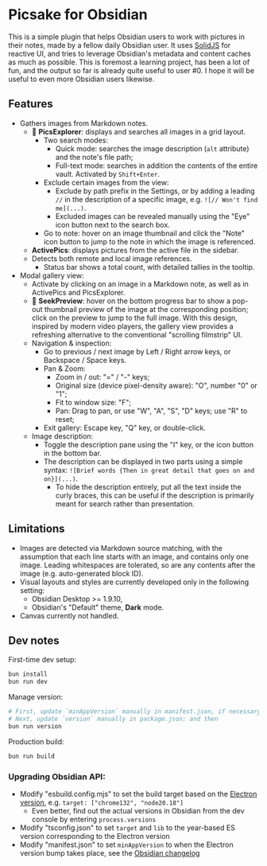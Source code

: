 # Picsake for Obsidian

This is a simple plugin that helps Obsidian users to work with pictures in their notes, made by a fellow daily Obsidian user. It uses [SolidJS](https://github.com/solidjs/solid) for reactive UI, and tries to leverage Obsidian's metadata and content caches as much as possible. This is foremost a learning project, has been a lot of fun, and the output so far is already quite useful to user #0. I hope it will be useful to even more Obsidian users likewise.

## Features

- Gathers images from Markdown notes.
  - 🔎 **PicsExplorer**: displays and searches all images in a grid layout.
    - Two search modes:
      - Quick mode: searches the image description (`alt` attribute) and the note's file path;
      - Full-text mode: searches in addition the contents of the entire vault. Activated by `Shift+Enter`.
    - Exclude certain images from the view:
      - Exclude by path prefix in the Settings, or by adding a leading `//` in the description of a specific image, e.g. `![// Won't find me](...)`.
      - Excluded images can be revealed manually using the "Eye" icon button next to the search box.
    - Go to note: hover on an image thumbnail and click the "Note" icon button to jump to the note in which the image is referenced.
  - **ActivePics**: displays pictures from the active file in the sidebar.
  - Detects both remote and local image references.
    - Status bar shows a total count, with detailed tallies in the tooltip.
- Modal gallery view:
  - Activate by clicking on an image in a Markdown note, as well as in ActivePics and PicsExplorer.
  - 🔮 **SeekPreview**: hover on the bottom progress bar to show a pop-out thumbnail preview of the image at the corresponding position; click on the preview to jump to the full image. With this design, inspired by modern video players, the gallery view provides a refreshing alternative to the conventional "scrolling filmstrip" UI.
  - Navigation & inspection:
    - Go to previous / next image by Left / Right arrow keys, or Backspace / Space keys.
    - Pan & Zoom:
      - Zoom in / out: "=" / "-" keys;
      - Original size (device pixel-density aware): "O", number "0" or "1";
      - Fit to window size: "F";
      - Pan: Drag to pan, or use "W", "A", "S", "D" keys; use "R" to reset;
    - Exit gallery: Escape key, "Q" key, or double-click.
  - Image description:
    - Toggle the description pane using the "I" key, or the icon button in the bottom bar.
    - The description can be displayed in two parts using a simple syntax: `![Brief words {Then in great detail that goes on and on}](...)`.
      - To hide the description entirely, put all the text inside the curly braces, this can be useful if the description is primarily meant for search rather than presentation.

## Limitations

- Images are detected via Markdown source matching, with the assumption that each line starts with an image, and contains only one image. Leading whitespaces are tolerated, so are any contents after the image (e.g. auto-generated block ID).
- Visual layouts and styles are currently developed only in the following setting:
  - Obsidian Desktop >= 1.9.10,
  - Obsidian's "Default" theme, **Dark** mode.
- Canvas currently not handled.

## Dev notes

First-time dev setup:

```bash
bun install
bun run dev
```

Manage version:

```bash
# First, update `minAppVersion` manually in manifest.json, if necessary;
# Next, update `version` manually in package.json; and then
bun run version
```

Production build:

```bash
bun run build
```

### Upgrading Obsidian API:

- Modify "esbuild.config.mjs" to set the build target based on the [Electron version](https://www.electronjs.org/docs/latest/tutorial/electron-timelines), e.g. `target: ["chrome132", "node20.18"]`
  - Even better, find out the actual versions in Obsidian from the dev console by entering `process.versions`
- Modify "tsconfig.json" to set `target` and `lib` to the year-based ES version corresponding to the Electron version
- Modify "manifest.json" to set `minAppVersion` to when the Electron version bump takes place, see the [Obsidian changelog](https://obsidian.md/changelog/)
